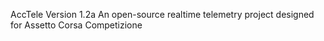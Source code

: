 AccTele
Version 1.2a
An open-source realtime telemetry project designed for Assetto Corsa Competizione

